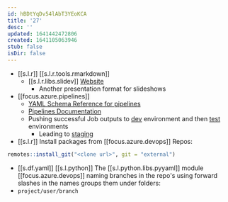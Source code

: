 ```yaml
---
id: hBDtYqDv54lAbT3YEoKCA
title: '27'
desc: ''
updated: 1641442472806
created: 1641105063946
stub: false
isDir: false
---
```


- [[s.l.r]] [[s.l.r.tools.rmarkdown]]
  - [[s.l.r.libs.slidev]] [Website](https://sli.dev/)
    - Another presentation format for slideshows
- [[focus.azure.pipelines]]
  - [YAML Schema Reference for pipelines](https://docs.microsoft.com/en-us/azure/devops/pipelines/yaml-schema?tabs=schema%2Cparameter-schema&view=azure-devops)
  - [Pipelines Documentation](https://docs.microsoft.com/en-us/azure/devops/pipelines/?view=azure-devops)
  - Pushing successful Job outputs to [dev](https://docs.microsoft.com/en-us/learn/modules/create-multi-stage-pipeline/4-promote-dev) environment and then [test](https://docs.microsoft.com/en-us/learn/modules/create-multi-stage-pipeline/5-promote-test) environments
    - Leading to [staging](https://docs.microsoft.com/en-us/learn/modules/create-multi-stage-pipeline/6-promote-staging)
- [[s.l.r]] Install packages from [[focus.azure.devops]] Repos:

```r
remotes::install_git("<clone url>", git = "external")
```

-  [[s.df.yaml]] [[s.l.python]] The [[s.l.python.libs.pyyaml]] module
      [[focus.azure.devops]] naming branches in the repo's using forward slashes in the names groups them under folders:
  - `project/user/branch`

